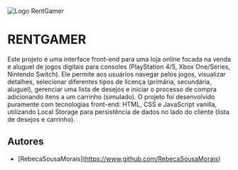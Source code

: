 ![Logo RentGamer](./Logo-RentGamer.png)

# RENTGAMER

Este projeto é uma interface front-end para uma loja online focada na venda e aluguel de jogos digitais para consoles (PlayStation 4/5, Xbox One/Series, Nintendo Switch). Ele permite aos usuários navegar pelos jogos, visualizar detalhes, selecionar diferentes tipos de licença (primária, secundária, aluguel), gerenciar uma lista de desejos e iniciar o processo de compra adicionando itens a um carrinho (simulado). O projeto foi desenvolvido puramente com tecnologias front-end: HTML, CSS e JavaScript vanilla, utilizando Local Storage para persistência de dados no lado do cliente (lista de desejos e carrinho).
## Autores  
- [RebecaSousaMorais\](https://www.github.com/RebecaSousaMorais)
